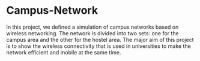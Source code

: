 # Campus-Network
In this project, we defined a simulation of campus networks based on wireless networking. The network is divided into two sets: one for the campus area and the other for the hostel area. The major aim of this project is to show the wireless connectivity that is used in universities to make the network efficient and mobile at the same time. 
